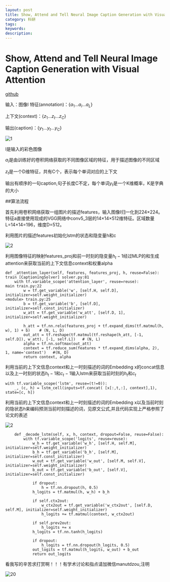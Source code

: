```yaml
---
layout: post
title: Show, Attend and Tell Neural Image Caption Generation with Visual Attention
category: 科研
tags: 
keywords: 
description:
---
```


# Show, Attend and Tell Neural Image Caption Generation with Visual Attention

[github](https://github.com/yunjey/show-attend-and-tell)

输入：图像I
特征(annotation)：$\left \{ a_1...a_i...a_L \right \}$

上下文(context)：$\left \{ z_1...z_t...z_C \right \}$

输出(caption)：$\left \{ y_1...y_t...y_C \right \}$

![1](/public/caption/1.PNG)

I是输入的彩色图像

$a_i$是由训练好的卷积网络获取的不同图像区域的特征，用于描述图像的不同区域

$z_t$是一个D维特征，共有C个，表示每个单词对应的上下文

输出有顺序的一句caption,句子长度C不定，每个单词$y_t$是一个K维概率，K是字典的大小

##算法流程

首先利用卷积网络获取一组图片的描述features，输入图像I归一化到224×224。特征a直接使用现成的VGG网络中conv5_3层的14×14×512维特征。区域数量L=14×14=196，维度D=512。

利用图片的描述features初始化lstm的状态和隐变量h和c

![2](/public/caption/2.PNG)

利用图像特征的映射features_proj和前一时刻的隐变量$h_t-1$经过MLP的和生成attention来获取当前的上下文信息context和权重alpha

```
def _attention_layer(self, features, features_proj, h, reuse=False):                                                                                                             train [CaptioningSolver] solver.py:81
    with tf.variable_scope('attention_layer', reuse=reuse):                                                                                                                      main train.py:22
        w = tf.get_variable('w', [self.H, self.D], initializer=self.weight_initializer)                                                                                          <module> train.py:25
        b = tf.get_variable('b', [self.D], initializer=self.const_initializer)                                                                                                
        w_att = tf.get_variable('w_att', [self.D, 1], initializer=self.weight_initializer)                                                                                    
                                                                                                                                                                                    
        h_att = tf.nn.relu(features_proj + tf.expand_dims(tf.matmul(h, w), 1) + b)    # (N, L, D)                                                                             
        out_att = tf.reshape(tf.matmul(tf.reshape(h_att, [-1, self.D]), w_att), [-1, self.L])   # (N, L)                                                                      
        alpha = tf.nn.softmax(out_att)                                                                                                                                        
        context = tf.reduce_sum(features * tf.expand_dims(alpha, 2), 1, name='context')   #(N, D)                                                                             
        return context, alpha                                 
```

利用当前的上下文信息context和上一时刻描述的词的Embedding x的concat信息以及上一时刻的状态$h_t-1$和$c_t-1$输入lstm来获取当前时刻的$h_t$和$c_t$

```
with tf.variable_scope('lstm', reuse=(t!=0)):                                                                                                                         
    _, (c, h) = lstm_cell(inputs=tf.concat( [x[:,t,:], context],1), state=[c, h])
```

利用当前的上下文信息context和上一时刻描述的词的Embedding x以及当前时刻的隐状态$h$来编码预测当前时刻描述的词，见原文公式,并且代码实现上严格参照了论文的表述

![2](/public/caption/3.PNG)

```
    def _decode_lstm(self, x, h, context, dropout=False, reuse=False):
        with tf.variable_scope('logits', reuse=reuse):
            w_h = tf.get_variable('w_h', [self.H, self.M], initializer=self.weight_initializer)
            b_h = tf.get_variable('b_h', [self.M], initializer=self.const_initializer)
            w_out = tf.get_variable('w_out', [self.M, self.V], initializer=self.weight_initializer)
            b_out = tf.get_variable('b_out', [self.V], initializer=self.const_initializer)

            if dropout:
                h = tf.nn.dropout(h, 0.5)
            h_logits = tf.matmul(h, w_h) + b_h

            if self.ctx2out:
                w_ctx2out = tf.get_variable('w_ctx2out', [self.D, self.M], initializer=self.weight_initializer)
                h_logits += tf.matmul(context, w_ctx2out)

            if self.prev2out:
                h_logits += x
            h_logits = tf.nn.tanh(h_logits)

            if dropout:
                h_logits = tf.nn.dropout(h_logits, 0.5)
            out_logits = tf.matmul(h_logits, w_out) + b_out
            return out_logits
```

看我写的辛苦求打赏啊！！！有学术讨论和指点请加微信manutdzou,注明

![20](/public/img/pay.jpg)